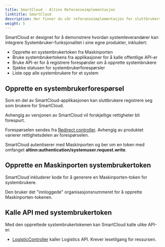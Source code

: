 ```yaml
---
title: SmartCloud - Altinn Referanseimplementasjon
linktitle: SmartCloud
description: Her finner du vår referanseimplementasjon for sluttbrukersystemer.
weight: 5
---
```


SmartCloud er designet for å demonstrere hvordan systemleverandører kan integrere Systembruker-funksjonalitet i sine egne produkter, inkludert:

- Opprette en systembrukertoken fra Maskinporten
- Bruke systembrukertokens fra applikasjoner for å kalle offentlige API-er
- Bruke API-er for å registrere forespørsler om å opprette systembrukere
- Sjekke statusen for systembrukerforespørsler
- Liste opp alle systembrukere for et system

## Opprette en systembrukerforespørsel

Som en del av SmartCloud-applikasjonen kan sluttbrukere registrere seg som brukere for SmartCloud. 

Avhengig av versjonen av SmartCloud vil forskjellige rettigheter bli forespurt.

Forespørselen sendes fra [Redirect controller](https://github.com/TheTechArch/altinn-systemuser/blob/main/src/SystemUserClientSystem/SuperSystem/SuperSystem.Server/Controllers/RedirectController.cs#L35). Avhengig av produktet varierer rettighetsdelen av forespørselen.

SmartCloud autentiserer med Maskinporten og ber om en token med omfanget **altinn:authentication/systemuser.request.write**.

## Opprette en Maskinporten systembrukertoken

SmartCloud inkluderer kode for å generere en Maskinporten-token for systembrukere. 

Den bruker det "innloggede" organisasjonsnummeret for å opprette Maskinporten-tokenen.

## Kalle API med systembrukertoken

Med den opprettede systembrukertokenen kan SmartCloud kalle ulike API-er.

- [LogisticController](https://github.com/TheTechArch/altinn-systemuser/blob/main/src/SystemUserClientSystem/SuperSystem/SuperSystem.Server/Controllers/LogisticController.cs) kaller Logistics API. Krever lesetilgang for ressursen.
